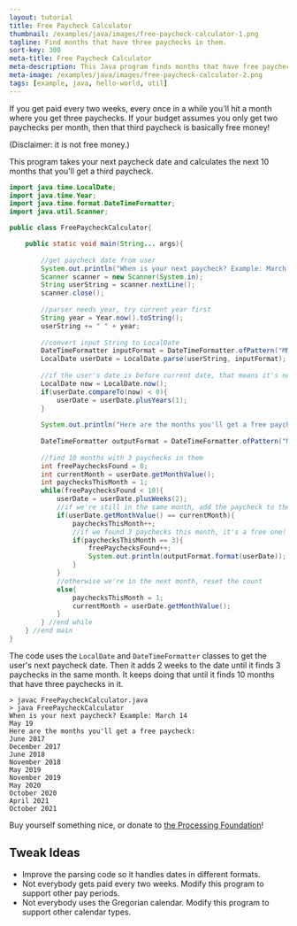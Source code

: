 ```yaml
---
layout: tutorial
title: Free Paycheck Calculator
thumbnail: /examples/java/images/free-paycheck-calculator-1.png
tagline: Find months that have three paychecks in them.
sort-key: 300
meta-title: Free Paycheck Calculator
meta-description: This Java program finds months that have free paychecks in them.
meta-image: /examples/java/images/free-paycheck-calculator-2.png
tags: [example, java, hello-world, util]
---
```


If you get paid every two weeks, every once in a while you'll hit a month where you get three paychecks. If your budget assumes you only get two paychecks per month, then that third paycheck is basically free money!

(Disclaimer: it is not free money.)

This program takes your next paycheck date and calculates the next 10 months that you'll get a third paycheck.

```java
import java.time.LocalDate;
import java.time.Year;
import java.time.format.DateTimeFormatter;
import java.util.Scanner;

public class FreePaycheckCalculator{

	public static void main(String... args){
		
		//get paycheck date from user
		System.out.println("When is your next paycheck? Example: March 14");
		Scanner scanner = new Scanner(System.in);
		String userString = scanner.nextLine();
		scanner.close();
		
		//parser needs year, try current year first
		String year = Year.now().toString();
		userString += " " + year;
		
		//convert input String to LocalDate
		DateTimeFormatter inputFormat = DateTimeFormatter.ofPattern("MMMM d yyyy");
		LocalDate userDate = LocalDate.parse(userString, inputFormat);
		
		//if the user's date is before current date, that means it's next year
		LocalDate now = LocalDate.now();
		if(userDate.compareTo(now) < 0){
			userDate = userDate.plusYears(1);	
		}
		
		System.out.println("Here are the months you'll get a free paycheck:");
		
		DateTimeFormatter outputFormat = DateTimeFormatter.ofPattern("MMMM yyyy");
		
		//find 10 months with 3 paychecks in them
		int freePaychecksFound = 0;
		int currentMonth = userDate.getMonthValue();
		int paychecksThisMonth = 1;
		while(freePaychecksFound < 10){
			userDate = userDate.plusWeeks(2);
			//if we're still in the same month, add the paycheck to the count
			if(userDate.getMonthValue() == currentMonth){
				paychecksThisMonth++;
				//if we found 3 paychecks this month, it's a free one!
				if(paychecksThisMonth == 3){
					freePaychecksFound++;
					System.out.println(outputFormat.format(userDate));
				}
			}
			//otherwise we're in the next month, reset the count
			else{
				paychecksThisMonth = 1;
				currentMonth = userDate.getMonthValue();
			}
		} //end while
	} //end main
}
```

The code uses the `LocalDate` and `DateTimeFormatter` classes to get the user's next paycheck date. Then it adds 2 weeks to the date until it finds 3 paychecks in the same month. It keeps doing that until it finds 10 months that have three paychecks in it.

```
> javac FreePaycheckCalculator.java
> java FreePaycheckCalculator
When is your next paycheck? Example: March 14
May 19
Here are the months you'll get a free paycheck:
June 2017
December 2017
June 2018
November 2018
May 2019
November 2019
May 2020
October 2020
April 2021
October 2021
```

Buy yourself something nice, or donate to [the Processing Foundation](https://processingfoundation.org/)!

## Tweak Ideas

- Improve the parsing code so it handles dates in different formats.
- Not everybody gets paid every two weeks. Modify this program to support other pay periods.
- Not everybody uses the Gregorian calendar. Modify this program to support other calendar types.